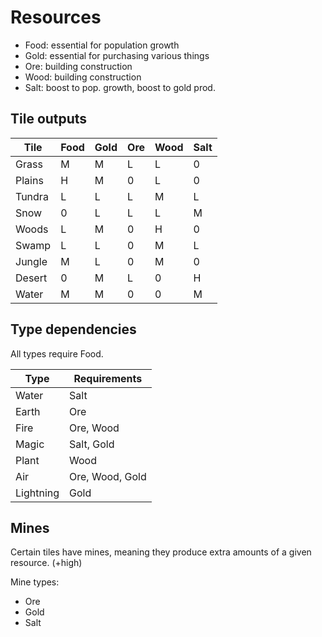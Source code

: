 # Resources

 * Food: essential for population growth
 * Gold: essential for purchasing various things
 * Ore: building construction
 * Wood: building construction
 * Salt: boost to pop. growth, boost to gold prod.

## Tile outputs

| Tile   | Food | Gold | Ore | Wood | Salt |
| ------ | ---- | ---- | --- | ---- | ---- |
| Grass  | M    | M    | L   | L    | 0    |
| Plains | H    | M    | 0   | L    | 0    |
| Tundra | L    | L    | L   | M    | L    |
| Snow   | 0    | L    | L   | L    | M    |
| Woods  | L    | M    | 0   | H    | 0    |
| Swamp  | L    | L    | 0   | M    | L    |
| Jungle | M    | L    | 0   | M    | 0    |
| Desert | 0    | M    | L   | 0    | H    |
| Water  | M    | M    | 0   | 0    | M    |

## Type dependencies

All types require Food.

| Type      | Requirements    |
| --------- | --------------- |
| Water     | Salt            |
| Earth     | Ore             |
| Fire      | Ore, Wood       |
| Magic     | Salt, Gold      |
| Plant     | Wood            |
| Air       | Ore, Wood, Gold |
| Lightning | Gold            |

## Mines

Certain tiles have mines, meaning they produce extra amounts of a given resource. (+high)

Mine types:
 * Ore
 * Gold
 * Salt
